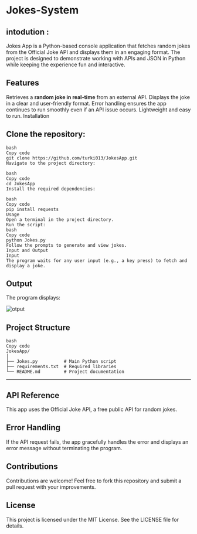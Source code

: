 # **Jokes-System**
## intodution : 
Jokes App is a Python-based console application that fetches random jokes from the Official Joke API and displays them in an engaging format. The project is designed to demonstrate working with APIs and JSON in Python while keeping the experience fun and interactive.

## Features
Retrieves a **random joke in real-time** from an external API.
Displays the joke in a clear and user-friendly format.
Error handling ensures the app continues to run smoothly even if an API issue occurs.
Lightweight and easy to run.
Installation

## **Clone the repository**:
```
bash
Copy code
git clone https://github.com/turki013/JokesApp.git
Navigate to the project directory:

bash
Copy code
cd JokesApp
Install the required dependencies:

bash
Copy code
pip install requests
Usage
Open a terminal in the project directory.
Run the script:
bash
Copy code
python Jokes.py
Follow the prompts to generate and view jokes.
Input and Output
Input
The program waits for any user input (e.g., a key press) to fetch and display a joke.
```

## **Output**
The program displays:

![otput](https://github.com/user-attachments/assets/f46f7889-7d95-48ad-847d-1bb5ae4cefb5)


## **Project Structure**
```
bash
Copy code
JokesApp/
│
├── Jokes.py          # Main Python script
├── requirements.txt  # Required libraries
└── README.md         # Project documentation
```
------------------
## **API Reference**
This app uses the Official Joke API, a free public API for random jokes.

## **Error Handling**
If the API request fails, the app gracefully handles the error and displays an error message without terminating the program.

## **Contributions**
Contributions are welcome! Feel free to fork this repository and submit a pull request with your improvements.

## **License**
This project is licensed under the MIT License. See the LICENSE file for details.



